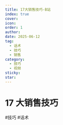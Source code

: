 ```yaml
---
title: 17大销售技巧-B站
index: true
cover: 
icon: 
order: 1
author: 
date: 2025-06-12
tag:
  - 话术
  - 技巧
  - 销售
category:
  - 技巧
  - 视频
sticky: 
star: 
---
```


# 17 大销售技巧

<BiliBili  
	aid="114003028220146"  
	cid="28393933624"  
	title="地产销售17大核心技巧（1）"  
	page="57"  
/>

<BiliBili  
	aid="114003028220146"  
	cid="28393933691"  
	title="地产销售17大核心技巧（2）"  
	page="55"  
/>

<BiliBili  
	aid="114003028220146"  
	cid="28393933609"  
	title="地产销售17大核心技巧（3）"  
	page="56"  
/>

#技巧 #话术
